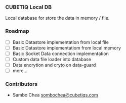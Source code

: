 ### CUBETIQ Local DB
Local database for store the data in memory / file.

### Roadmap
- [ ] Basic Datastore implementation from local file
- [ ] Basic Datastore implementatiom from local memory
- [ ] Basic Socket Data connection implementation
- [ ] Custom data file loader into database
- [ ] Data encrytion and cryto on data-guard
- [ ] more...

### Contributors
- Sambo Chea <sombochea@cubetiqs.com>